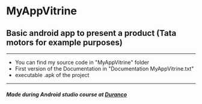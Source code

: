 # MyAppVitrine
## Basic android app to present a product (Tata motors for example purposes)
---
* You can find my source code in "MyAppVitrine" folder
* First version of the Documentation in "Documentation MyAppVitrine.txt"
* executable .apk of the project
---
##### Made during Android studio course at [Duranco](https://www.doranco.fr/)
